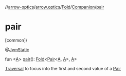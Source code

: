 //[arrow-optics](../../../../index.md)/[arrow.optics](../../index.md)/[Fold](../index.md)/[Companion](index.md)/[pair](pair.md)

# pair

[common]\

@[JvmStatic](https://kotlinlang.org/api/latest/jvm/stdlib/kotlin.jvm/-jvm-static/index.html)

fun &lt;[A](pair.md)&gt; [pair](pair.md)(): [Fold](../index.md)&lt;[Pair](https://kotlinlang.org/api/latest/jvm/stdlib/kotlin/-pair/index.html)&lt;[A](pair.md), [A](pair.md)&gt;, [A](pair.md)&gt;

[Traversal](../../index.md#153853783%2FClasslikes%2F-617900156) to focus into the first and second value of a [Pair](https://kotlinlang.org/api/latest/jvm/stdlib/kotlin/-pair/index.html)
